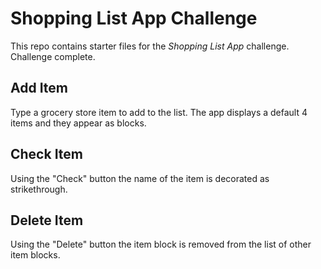 # Shopping List App Challenge

This repo contains starter files for the *Shopping List App* challenge. Challenge complete.

## Add Item
Type a grocery store item to add to the list. The app displays a default 4 items and they appear as blocks.

## Check Item
Using the "Check" button the name of the item is decorated as strikethrough.

## Delete Item
Using the "Delete" button the item block is removed from the list of other item blocks.
